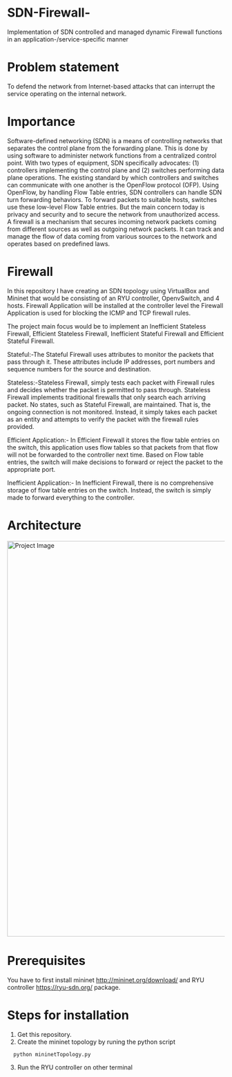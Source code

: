 # SDN-Firewall-
Implementation of SDN controlled and managed dynamic Firewall functions in an application-/service-specific manner 

# Problem statement
To defend the network from Internet-based attacks that can interrupt the service operating on the internal network.

# Importance
Software-defined networking (SDN) is a means of controlling networks that separates the control plane from the forwarding plane. This is done by using software to administer network functions from a centralized control point. With two types of equipment, SDN specifically advocates: (1) controllers implementing the control plane and (2) switches performing data plane operations. The existing standard by which controllers and switches can communicate with one another is the OpenFlow protocol (OFP). Using OpenFlow, by handling Flow Table entries, SDN controllers can handle SDN turn forwarding behaviors. To forward packets to suitable hosts, switches use these low-level Flow Table entries. But the main concern today is privacy and security and to secure the network from unauthorized access. A firewall is a mechanism that secures incoming network packets coming from different sources as well as outgoing network packets. It can track and manage the flow of data coming from various sources to the network and operates based on predefined laws.

# Firewall
In this repository I have creating an SDN topology using VirtualBox and Mininet that would be consisting of an RYU controller, OpenvSwitch, and 4 hosts. Firewall Application will be installed at the controller level the Firewall Application is used for blocking the ICMP and TCP firewall rules.

The project main focus would be to implement an Inefficient Stateless Firewall, Efficient Stateless Firewall, Inefficient Stateful Firewall and Efficient Stateful Firewall.

Stateful:-The Stateful Firewall uses attributes to monitor the packets that pass through it. These attributes include IP addresses, port numbers and sequence numbers for the source and destination.

Stateless:-Stateless Firewall, simply tests each packet with Firewall rules and decides whether the packet is permitted to pass through. Stateless Firewall implements traditional firewalls that only search each arriving packet. No states, such as Stateful Firewall, are maintained. That is, the ongoing connection is not monitored. Instead, it simply takes each packet as an entity and attempts to verify the packet with the firewall rules provided.

Efficient Application:- In Efficient Firewall it stores the flow table entries on the switch, this application uses flow tables so that packets from that flow will not be forwarded to the controller next time. Based on Flow table entries, the switch will make decisions to forward or reject the packet to the appropriate port. 

Inefficient Application:- In Inefficient Firewall, there is no comprehensive storage of flow table entries on the switch. Instead, the switch is simply made to forward everything to the controller. 

# Architecture
<img width="915" alt="Project Image" src="https://user-images.githubusercontent.com/57679558/101070620-93a78680-3569-11eb-928b-89e922914301.png">

# Prerequisites
You have to first install mininet http://mininet.org/download/ and RYU controller https://ryu-sdn.org/ package.

# Steps for installation
1) Get this repository.
2) Create the mininet topology by runing the python script
```
  python mininetTopology.py  
```
3) Run the RYU controller on other terminal


